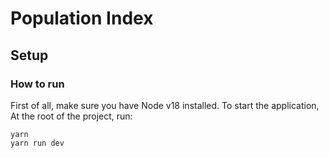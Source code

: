# Population Index

## Setup

### How to run

First of all, make sure you have Node v18 installed. To start the application, At the root of the project, run:
```
yarn
yarn run dev
```
